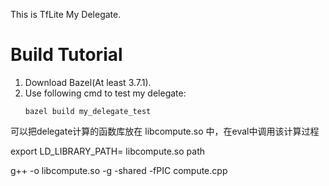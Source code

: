 This is TfLite My Delegate.
# Build Tutorial

1. Download Bazel(At least 3.7.1).
2. Use following cmd to test my delegate:
   ```
   bazel build my_delegate_test
   ```


 可以把delegate计算的函数库放在 libcompute.so 中，在eval中调用该计算过程

export LD_LIBRARY_PATH= libcompute.so path

g++ -o libcompute.so -g -shared -fPIC compute.cpp